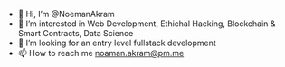 - 👋 Hi, I’m @NoemanAkram
- 👀 I’m interested in Web Development, Ethichal Hacking, Blockchain & Smart Contracts, Data Science
- 💞️ I’m looking for an entry level fullstack development
- 📫 How to reach me noaman.akram@pm.me


<!---
NoemanAkram/NoemanAkram is a ✨ special ✨ repository because its `README.md` (this file) appears on your GitHub profile.
You can click the Preview link to take a look at your changes.
--->
